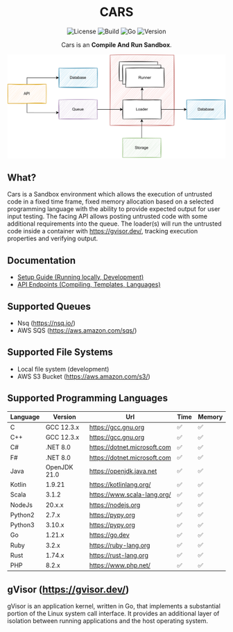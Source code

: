 <div align="center">

# CARS

![License][license-badge]
![Build][build-badge]
![Go][go-version-badge]
![Version][release-version-badge]

Cars is an **Compile And Run Sandbox**.

</div>


<p align="center">
	<img src="./assets/simple-design.svg" alt="Size Limit CLI" width="1080">
</p>

## What?

Cars is a Sandbox environment which allows the execution of untrusted code in a fixed time frame, fixed memory
allocation
based on a selected programming language with the ability to provide expected output for user input testing. The facing
API allows posting untrusted code with some additional requirements into the queue. The loader(s) will run the
untrusted code inside a container with https://gvisor.dev/, tracking execution properties and verifying output.

## Documentation

* [Setup Guide (Running locally, Development)](./docs/RUNNING_LOCALLY.md)
* [API Endpoints (Compiling, Templates, Languages)](./docs/ENDPOINTS.md)

## Supported Queues

* Nsq (https://nsq.io/)
* AWS SQS (https://aws.amazon.com/sqs/)

## Supported File Systems

* Local file system (development)
* AWS S3 Bucket (https://aws.amazon.com/s3/)

## Supported Programming Languages

| Language | Version      | Url                          | Time | Memory |
|----------|--------------|------------------------------|------|--------|
| C        | GCC 12.3.x   | https://gcc.gnu.org          | ✅️   | ✅️     |
| C++      | GCC 12.3.x   | https://gcc.gnu.org          | ✅️   | ✅️     |
| C#       | .NET 8.0     | https://dotnet.microsoft.com | ✅️   | ✅️ ️    |
| F#       | .NET 8.0     | https://dotnet.microsoft.com | ✅️   | ✅️     |
| Java     | OpenJDK 21.0 | https://openjdk.java.net     | ✅️   | ✅️     |
| Kotlin   | 1.9.21       | https://kotlinlang.org/      | ✅️   | ✅️     |
| Scala    | 3.1.2        | https://www.scala-lang.org/  | ✅️   | ✅️     |
| NodeJs   | 20.x.x       | https://nodejs.org           | ✅️   | ✅️     |
| Python2  | 2.7.x        | https://pypy.org             | ✅️   | ✅️     |
| Python3  | 3.10.x       | https://pypy.org             | ✅️   | ✅️     |
| Go       | 1.21.x       | https://go.dev               | ✅️   | ✅️     |
| Ruby     | 3.2.x        | https://ruby-lang.org        | ✅️   | ✅️     |
| Rust     | 1.74.x       | https://rust-lang.org        | ✅️   | ✅️     |
| PHP      | 8.2.x        | https://www.php.net/         | ✅️   | ✅️     |

## gVisor (https://gvisor.dev/)

gVisor is an application kernel, written in Go, that implements a substantial portion of the Linux system call
interface. It provides an additional layer of isolation between running applications and the host operating system.


[license-badge]: https://img.shields.io/github/license/stephensli/Cars?style=flat-square

[go-version-badge]: https://img.shields.io/github/go-mod/go-version/stephensli/Cars?style=flat-square

[build-badge]: https://img.shields.io/github/workflow/status/stephensli/cars/Go?style=flat-square

[release-version-badge]: https://img.shields.io/github/v/release/stephensli/Cars?style=flat-square
